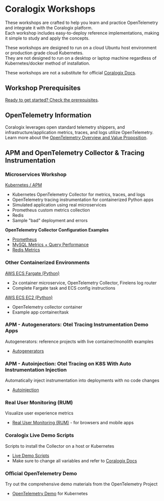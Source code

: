 # Coralogix Workshops

These workshops are crafted to help you learn and practice OpenTelemetry and integrate it with the Coralogix platform.  
Each workshop includes easy-to-deploy reference implementations, making it simple to study and apply the concepts.

These workshops are designed to run on a cloud Ubuntu host environment or production grade cloud Kubernetes.  
They are not designed to run on a desktop or laptop machine regardless of Kubernetes/docker method of installation.  

These workshops are not a substitute for official [Coralogix Docs](https://coralogix.com/docs/).  

## Workshop Prerequisites

[Ready to get started? Check the prerequisites](prereqs.md).

## OpenTelemetry Information

Coralogix leverages open standard telemetry shippers, and infrastructure/application metrics, traces, and logs utilize OpenTelemetry.  
Learn more about the [OpenTelemetry Overview and Value Proposition](otel/about-opentelemetry.md).

## APM and OpenTelemetry Collector & Tracing Instrumentation

### Microservices Workshop

[Kubernetes / APM](otel/microservices/index.md)
- Kubernetes OpenTelemetry Collector for metrics, traces, and logs  
- OpenTelemetry tracing instrumentation for containerized Python apps  
- Simulated application using real microservices  
- Prometheus custom metrics collection  
- Redis  
- Sample "bad" deployment and errors  

**OpenTelemetry Collector Configuration Examples**  
- [Prometheus](otel/prometheus/index.md)  
- [MySQL Metrics + Query Performance](otel/mysql/index.md)  
- [Redis Metrics](otel/redis/index.md)  

### Other Containerized Environments

[AWS ECS Fargate (Python)](otel/ecs-fargate/index.md)  
- 2x container microservice, OpenTelemetry Collector, Firelens log router  
- Complete Fargate task and ECS config instructions  

[AWS ECS EC2 (Python)](otel/ecs-ec2/index.md)  
- OpenTelemetry collector container  
- Example app container/task  

### APM - Autogenerators: Otel Tracing Instrumentation Demo Apps  
Autogenerators: reference projects with live container/monolith examples  
- [Autogenerators](otel/autogenerators/index.md)  

### APM - Autoinjection: Otel Tracing on K8S With Auto Instrumentation Injection
Automatically inject instrumentation into deployments with no code changes   
- [Autoinjection](otel/autoinjection/index.md)  

### Real User Monitoring (RUM)  
Visualize user experience metrics  
- [Real User Monitoring (RUM)](rum/index.md) - for browsers and mobile apps  

### Coralogix Live Demo Scripts  
Scripts to install the Collector on a host or Kubernetes  
- [Live Demo Scripts](https://github.com/coralogix/workshops/tree/master/livedemotools)  
- Make sure to change all variables and refer to [Coralogix Docs](https://coralogix.com/docs/)  

### Official OpenTelemetry Demo  
Try out the comprehensive demo materials from the OpenTelemetry Project  
- [OpenTelemetry Demo](otel/opentelemetrydemo/index.md) for Kubernetes  